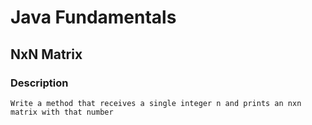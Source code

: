 # Java Fundamentals

## NxN Matrix

### Description
    Write a method that receives a single integer n and prints an nxn matrix with that number



